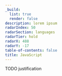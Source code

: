 ```yaml
---
_build:
  list: true
  render: false
description: lorem ipsum
radarIndex: 50
radarSection: languages
radarTier: hold
radarX: 488
radarY: -17
table-of-contents: false
title: JavaScript
---
```


TODO justification
